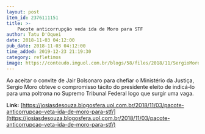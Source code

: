 ```yaml
---
layout: post
item_id: 2376111151
title: >-
    Pacote anticorrupção veda ida de Moro para STF
author: Tatu D'Oquei
date: 2018-11-03 04:12:00
pub_date: 2018-11-03 04:12:00
time_added: 2019-12-23 21:19:30
category: refletimos
image: https://conteudo.imguol.com.br/blogs/58/files/2018/11/SergioMoroNovasMedidasEstelitaHassCarazzaiFolha.jpg
---
```


Ao aceitar o convite de Jair Bolsonaro para chefiar o Ministério da Justiça, Sergio Moro obteve o compromisso tácito do presidente eleito de indicá-lo para uma poltrona no Supremo Tribunal Federal logo que surgir uma vaga.

**Link:** [https://josiasdesouza.blogosfera.uol.com.br/2018/11/03/pacote-anticorrupcao-veta-ida-de-moro-para-stf/](https://josiasdesouza.blogosfera.uol.com.br/2018/11/03/pacote-anticorrupcao-veta-ida-de-moro-para-stf/)

